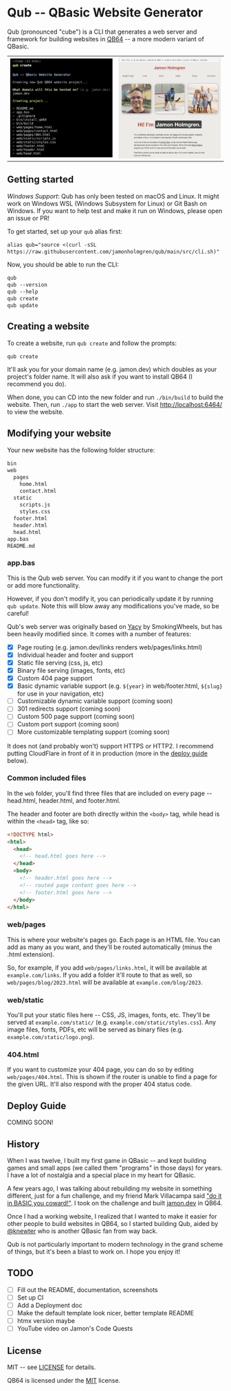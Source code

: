 # Qub -- QBasic Website Generator

Qub (pronounced "cube") is a CLI that generates a web server and framework for building websites in [QB64](https://qb64.com/) -- a more modern variant of QBasic.

<table><tr><td>
  <img alt="Screenshot of Qub running" src="./.github/images/screenshot-cli.png" width="350" />
</td><td>
  <img alt="Screenshot of Qub-powered website" src="./.github/images/screenshot-website.png" width="350" />
</td></tr></table>

## Getting started

_Windows Support_: Qub has only been tested on macOS and Linux. It might work on Windows WSL (Windows Subsystem for Linux) or Git Bash on Windows. If you want to help test and make it run on Windows, please open an issue or PR!

To get started, set up your `qub` alias first:

```
alias qub="source <(curl -sSL https://raw.githubusercontent.com/jamonholmgren/qub/main/src/cli.sh)"
```

Now, you should be able to run the CLI:

```
qub
qub --version
qub --help
qub create
qub update
```

## Creating a website

To create a website, run `qub create` and follow the prompts:

```
qub create
```

It'll ask you for your domain name (e.g. jamon.dev) which doubles as your project's folder name. It will also ask if you want to install QB64 (I recommend you do).

When done, you can CD into the new folder and run `./bin/build` to build the website. Then, run `./app` to start the web server. Visit [http://localhost:6464/](http://localhost:6464/) to view the website.

## Modifying your website

Your new website has the following folder structure:

```
bin
web
  pages
    home.html
    contact.html
  static
    scripts.js
    styles.css
  footer.html
  header.html
  head.html
app.bas
README.md
```

### app.bas

This is the Qub web server. You can modify it if you want to change the port or add more functionality.

However, if you don't modify it, you can periodically update it by running `qub update`. Note this will blow away any modifications you've made, so be careful!

Qub's web server was originally based on [Yacy](https://github.com/smokingwheels/Yacy_front_end) by SmokingWheels, but has been heavily modified since. It comes with a number of features:

- [x] Page routing (e.g. jamon.dev/links renders web/pages/links.html)
- [x] Individual header and footer and <head> support
- [x] Static file serving (css, js, etc)
- [x] Binary file serving (images, fonts, etc)
- [x] Custom 404 page support
- [x] Basic dynamic variable support (e.g. `${year}` in web/footer.html, `${slug}` for use in your navigation, etc)
- [ ] Customizable dynamic variable support (coming soon)
- [ ] 301 redirects support (coming soon)
- [ ] Custom 500 page support (coming soon)
- [ ] Custom port support (coming soon)
- [ ] More customizable templating support (coming soon)

It does not (and probably won't) support HTTPS or HTTP2. I recommend putting CloudFlare in front of it in production (more in the [deploy guide](#deploy-guide) below).

### Common included files

In the `web` folder, you'll find three files that are included on every page -- head.html, header.html, and footer.html.

The header and footer are both directly within the `<body>` tag, while head is within the `<head>` tag, like so:

```html
<!DOCTYPE html>
<html>
  <head>
    <!-- head.html goes here -->
  </head>
  <body>
    <!-- header.html goes here -->
    <!-- routed page content goes here -->
    <!-- footer.html goes here -->
  </body>
</html>
```

### web/pages

This is where your website's pages go. Each page is an HTML file. You can add as many as you want, and they'll be routed automatically (minus the .html extension).

So, for example, if you add `web/pages/links.html`, it will be available at `example.com/links`. If you add a folder it'll route to that as well, so `web/pages/blog/2023.html` will be available at `example.com/blog/2023`.

### web/static

You'll put your static files here -- CSS, JS, images, fonts, etc. They'll be served at `example.com/static/` (e.g. `example.com/static/styles.css`). Any image files, fonts, PDFs, etc will be served as binary files (e.g. `example.com/static/logo.png`).

### 404.html

If you want to customize your 404 page, you can do so by editing `web/pages/404.html`. This is shown if the router is unable to find a page for the given URL. It'll also respond with the proper 404 status code.

## Deploy Guide

COMING SOON!

## History

When I was twelve, I built my first game in QBasic -- and kept building games and small apps (we called them "programs" in those days) for years. I have a lot of nostalgia and a special place in my heart for QBasic.

A few years ago, I was talking about rebuilding my website in something different, just for a fun challenge, and my friend Mark Villacampa said ["do it in BASIC you coward!"](https://twitter.com/MarkVillacampa/status/1594426506754801664). I took on the challenge and built [jamon.dev](https://jamon.dev) in QB64.

Once I had a working website, I realized that I wanted to make it easier for other people to build websites in QB64, so I started building Qub, aided by [@knewter](https://github.com/knewter) who is another QBasic fan from way back.

Qub is not particularly important to modern technology in the grand scheme of things, but it's been a blast to work on. I hope you enjoy it!

## TODO

- [ ] Fill out the README, documentation, screenshots
- [ ] Set up CI
- [ ] Add a Deployment doc
- [ ] Make the default template look nicer, better template README
- [ ] htmx version maybe
- [ ] YouTube video on Jamon's Code Quests

## License

MIT -- see [LICENSE](LICENSE) for details.

QB64 is licensed under the [MIT](https://github.com/QB64Official/qb64/blob/master/licenses/COPYING.TXT) license.
